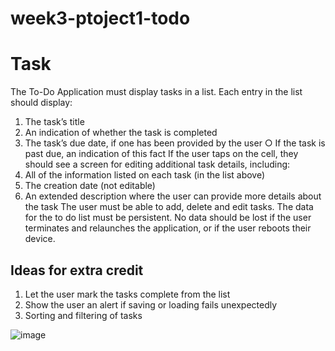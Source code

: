 # week3-ptoject1-todo



# Task 
The To-Do Application must display tasks in a list.
Each entry in the list should display:
1. The task’s title
2. An indication of whether the task is completed
3. The task’s due date, if one has been provided by the user
○ If the task is past due, an indication of this fact
If the user taps on the cell, they should see a screen for editing additional task details, including:
4. All of the information listed on each task (in the list above)
5. The creation date (not editable)
6. An extended description where the user can provide more details about the task
The user must be able to add, delete and edit tasks.
The data for the to do list must be persistent. No data should be lost if the user terminates and
relaunches the application, or if the user reboots their device.

## Ideas for extra credit 
1. Let the user mark the tasks complete from the list
2. Show the user an alert if saving or loading fails unexpectedly
3. Sorting and filtering of tasks


![image](https://user-images.githubusercontent.com/44459664/136692728-bb422912-fc46-4355-ba38-6151f9020dc7.png)




